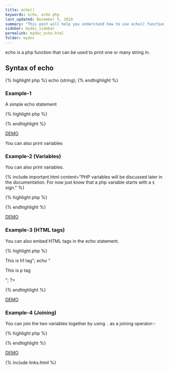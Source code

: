 ```yaml
---
title: echo() 
keywords: echo, echo php
last_updated: November 5, 2019
summary: "This post will help you understand how to use echo() function on php."
sidebar: mydoc_sidebar
permalink: mydoc_echo.html
folder: mydoc
---
```


echo is a php function that can be used to print one or many string in.

## Syntax of echo

{% highlight php %}
echo (string);
{% endhighlight %}

### Example-1 
A simple echo statement

{% highlight php %}
<?php
echo "Welcome to php class.";
?>
{% endhighlight %}

[DEMO](https://paiza.io/projects/WDNxhzHFIVGUYK4OrWwf9A)

You can also print variables

### Example-2 (Variables)
You can also print variables. 

{% include important.html content="PHP variables will be discussed later in the documentation. For now just know that a php variable starts with a ```$``` sign." %}

{% highlight php %}
<?php
$str = "Welcome to PHP Class";
echo $str;
?>
{% endhighlight %}

[DEMO](https://paiza.io/projects/RLCZynaYO7yV8dAqPIvVJw?language=php)

### Example-3 (HTML tags)
You can also embed HTML tags in the echo  statement.

{% highlight php %}
<?php
echo "<h1>This is h1 tag</h1>";
echo "<p>This is p tag</p>";
?>
{% endhighlight %}

[DEMO](https://paiza.io/projects/rqEG9Y3Yc1uAhqKythCIYQ?language=php)

### Example-4 (Joining)
You can join the two variables together by using ```.``` as a joining operator:-

{% highlight php %}
<?php
$str1 = "Welcome to";
$str2 = "PHP class";
echo $str1 . " " . $str2;
?>
{% endhighlight %}

[DEMO](https://paiza.io/projects/o6956HIHri0AkhL9NGEpEA?language=php)

{% include links.html %}
